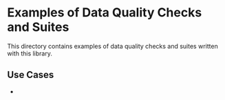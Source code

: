 # Examples of Data Quality Checks and Suites

This directory contains examples of data quality checks and suites written with this library. 

## Use Cases
- 